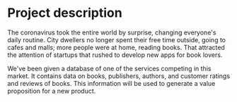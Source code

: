 # Project description

The coronavirus took the entire world by surprise, changing everyone's daily routine. City dwellers no longer spent their free time outside, going to cafes and malls; more people were at home, reading books. That attracted the attention of startups that rushed to develop new apps for book lovers.

We've been given a database of one of the services competing in this market. It contains data on books, publishers, authors, and customer ratings and reviews of books. This information will be used to generate a value proposition for a new product.
